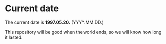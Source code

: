 # Current date

The current date is **1997.05.20.** (YYYY.MM.DD.)

This repository will be good when the world ends, so we will know how long it lasted.
